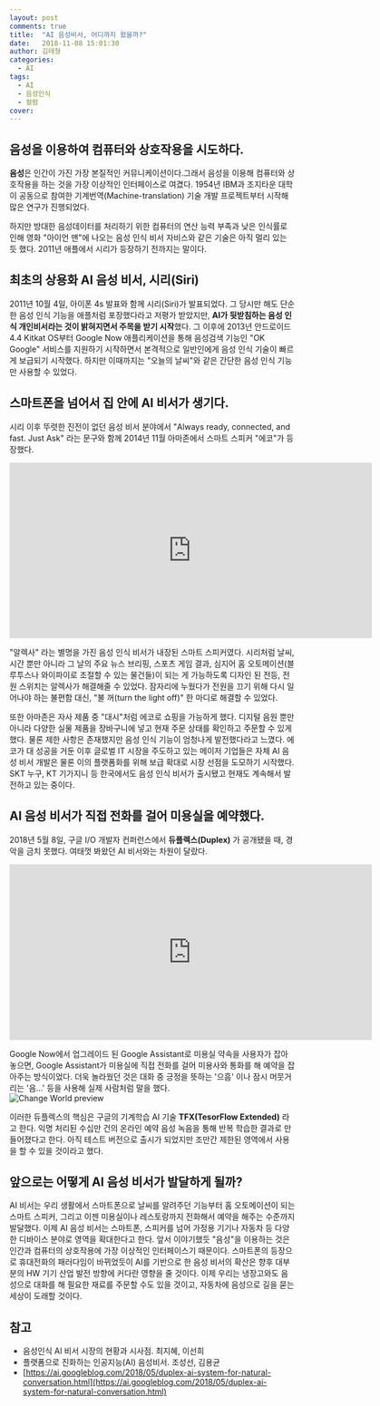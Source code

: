 ```yaml
---
layout: post
comments: true
title:  "AI 음성비서, 어디까지 왔을까?"
date:   2018-11-08 15:01:30
author: 김태형
categories:
  - AI
tags:
  - AI
  - 음성인식
  - 컬럼
cover:
---
```

## 음성을 이용하여 컴퓨터와 상호작용을 시도하다.
**음성**은 인간이 가진 가장 본질적인 커뮤니케이션이다.그래서 음성을 이용해 컴퓨터와 상호작용을 하는 것을 가장 이상적인 인터페이스로 여겼다. 1954년 IBM과 조지타운 대학이 공동으로 참여한 기계번역(Machine-translation) 기술 개발 프로젝트부터 시작해 많은 연구가 진행되었다.

하지만 방대한 음성데이터를 처리하기 위한 컴퓨터의 연산 능력 부족과 낮은 인식률로 인해 영화 "아이언 맨"에 나오는 음성 인식 비서 자비스와 같은 기술은 아직 멀리 있는 듯 했다. 2011년 애플에서 시리가 등장하기 전까지는 말이다.

## 최초의 상용화 AI 음성 비서, 시리(Siri)
2011년 10월 4일, 아이폰 4s 발표와 함께 시리(Siri)가 발표되었다. 그 당시만 해도 단순한 음성 인식 기능을 애플처럼 포장했다라고 저평가 받았지만, **AI가 뒷받침하는 음성 인식 개인비서라는 것이 밝혀지면서 주목을 받기 시작**했다. 그 이후에 2013년 안드로이드 4.4 Kitkat OS부터 Google Now 애플리케이션을 통해 음성검색 기능인 "OK Google" 서비스를 지원하기 시작하면서 본격적으로 일반인에게 음성 인식 기술이 빠르게 보급되기 시작했다. 하지만 이때까지는 "오늘의 날씨"와 같은 간단한 음성 인식 기능만 사용할 수 있었다.

## 스마트폰을 넘어서 집 안에 AI 비서가 생기다.
시리 이후 뚜렷한 진전이 없던 음성 비서 분야에서 "Always ready, connected, and fast. Just Ask" 라는 문구와 함께 2014년 11월 아마존에서 스마트 스피커 "에코"가 등장했다. 

<iframe width="639" height="310" src="https://www.youtube.com/embed/FQn6aFQwBQU" frameborder="0" allow="accelerometer; autoplay; encrypted-media; gyroscope; picture-in-picture" allowfullscreen></iframe>

"알렉사" 라는 별명을 가진 음성 인식 비서가 내장된 스마트 스피커였다. 시리처럼 날씨, 시간 뿐만 아니라 그 날의 주요 뉴스 브리핑, 스포츠 게임 결과, 심지어 홈 오토메이션(블루투스나 와이파이로 조절할 수 있는 물건들)이 되는 게 가능하도록 디자인 된 전등, 전원 스위치는 알렉사가 해결해줄 수 있었다. 잠자리에 누웠다가 전원을 끄기 위해 다시 일어나야 하는 불편함 대신, "불 꺼(turn the light off)" 한 마디로 해결할 수 있었다. 

또한 아마존은 자사 제품 중 "대시"처럼 에코로 쇼핑을 가능하게 했다. 디지털 음원 뿐만 아니라 다양한 실물 제품을 장바구니에 넣고 현재 주문 상태를 확인하고 주문할 수 있게 했다. 물론 제한 사항은 존재했지만 음성 인식 기능이 엄청나게 발전했다라고 느꼈다. 에코가 대 성공을 거둔 이후 글로벌 IT 시장을 주도하고 있는 메이저 기업들은 자체 AI 음성 비서 개발은 물론 이의 플랫폼화를 위해 보급 확대로 시장 선점을 도모하기 시작했다. SKT 누구, KT 기가지니 등 한국에서도 음성 인식 비서가 출시됐고 현재도 계속해서 발전하고 있는 중이다.

## AI 음성 비서가 직접 전화를 걸어 미용실을 예약했다.
2018년 5월 8일, 구글 I/O 개발자 컨퍼런스에서 **듀플렉스(Duplex)** 가 공개됐을 때, 경악을 금치 못했다. 여태껏 봐왔던 AI 비서와는 차원이 달랐다.
<iframe width="639" height="310" src="https://www.youtube.com/watch?v=m6sWsd_tkAs" frameborder="0" allow="accelerometer; autoplay; encrypted-media; gyroscope; picture-in-picture" allowfullscreen></iframe><br>

Google Now에서 업그레이드 된 Google Assistant로 미용실 약속을 사용자가 잡아놓으면, Google Assistant가 미용실에 직접 전화를 걸어 미용사와 통화를 해 예약을 잡아주는 방식이었다. 더욱 놀라웠던 것은 대화 중 긍정을 뜻하는 '으흠' 이나 잠시 머뭇거리는 '음...' 등을 사용해 실제 사람처럼 말을 했다.<br>
![Change World preview][1]

[1]: https://1.bp.blogspot.com/-WdgRuOg6lwc/WvEZTDLYg_I/AAAAAAAACsM/QNLSl4Yid9wKij_2KNpCRiXjiyeptu9vgCLcBGAs/s640/rnn_big.png (preview)
이러한 듀플렉스의 핵심은 구글의 기계학습 AI 기술 **TFX(TesorFlow Extended)** 라고 한다. 익명 처리된 수십만 건의 온라인 예약 음성 녹음을 통해 반복 학습한 결과로 만들어졌다고 한다. 아직 테스트 버전으로 출시가 되었지만 조만간 제한된 영역에서 사용을 할 수 있을 것이라고 했다.

## 앞으로는 어떻게 AI 음성 비서가 발달하게 될까?
AI 비서는 우리 생활에서 스마트폰으로 날씨를 알려주던 기능부터 홈 오토메이션이 되는 스마트 스피커, 그리고 이젠 미용실이나 레스토랑까지 전화해서 예약을 해주는 수준까지 발달했다. 이제 AI 음성 비서는 스마트폰, 스피커를 넘어 가정용 기기나 자동차 등 다양한 디바이스 분야로 영역을 확대한다고 한다. 앞서 이야기했듯 "음성"을 이용하는 것은 인간과 컴퓨터의 상호작용에 가장 이상적인 인터페이스기 때문이다. 스마트폰의 등장으로 휴대전화의 패러다임이 바뀌었듯이 AI를 기반으로 한 음성 비서의 확산은 향후 대부분의 HW 기기 산업 발전 방향에 커다란 영향을 줄 것이다. 이제 우리는 냉장고와도 음성으로 대화를 해 필요한 재료를 주문할 수도 있을 것이고, 자동차에 음성으로 길을 묻는 세상이 도래할 것이다.

## 참고
- 음성인식 AI 비서 시장의 현황과 시사점. 최지혜, 이선희
- 플랫폼으로 진화하는 인공지능(AI) 음성비서. 조성선, 김용균
- [https://ai.googleblog.com/2018/05/duplex-ai-system-for-natural-conversation.html](https://ai.googleblog.com/2018/05/duplex-ai-system-for-natural-conversation.html)